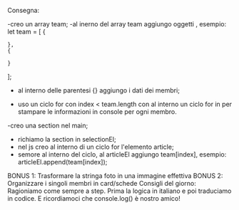 Consegna:
<!-- Utilizzando i dati forniti, creare un array di oggetti per rappresentare i membri del team.
Ogni membro è caratterizzato dalle seguenti informazioni: nome, ruolo e foto. -->
-creo un array team;
-al inerno del array team aggiungo oggetti , esempio: let team = [
    {

    },
    {

    }
];
<!-- MILESTONE 0: -->
<!-- Creare l’array di oggetti con le informazioni fornite. -->
- al interno delle parentesi {} aggiungo i dati dei membri;  

<!-- MILESTONE 1:
Stampare su console, per ogni membro del team, le informazioni di nome, ruolo e la stringa della foto -->
- uso un ciclo for con index < team.length con al interno un ciclo for in per stampare le informazioni in console per ogni membro.
<!-- MILESTONE 2:
Stampare le stesse informazioni su DOM sottoforma di stringhe -->
-creo una section nel main;
- richiamo la section in selectionEl;
- nel js creo al interno di un ciclo for l'elemento article;
- semore al interno del ciclo, al articleEl aggiungo team[index], esempio: articleEl.append(team[index]);

BONUS 1:
Trasformare la stringa foto in una immagine effettiva
BONUS 2:
Organizzare i singoli membri in card/schede
Consigli del giorno:
Ragioniamo come sempre a step. Prima la logica in italiano e poi traduciamo in codice.
E ricordiamoci che console.log() è nostro amico!

<!-- Wayne Barnett	Founder & CEO	wayne-barnett-founder-ceo.jpg
Angela Caroll	Chief Editor	angela-caroll-chief-editor.jpg
Walter Gordon	Office Manager	walter-gordon-office-manager.jpg
Angela Lopez	Social Media Manager	angela-lopez-social-media-manager.jpg
Scott Estrada	Developer	scott-estrada-developer.jpg
Barbara Ramos	Graphic Designer	barbara-ramos-graphic-designer.jpg -->